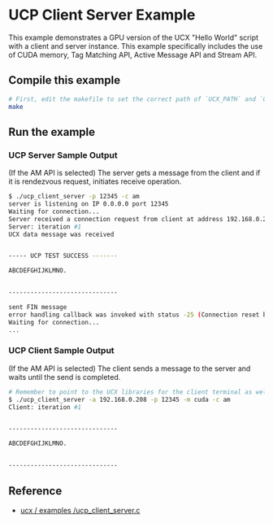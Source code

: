 # UCP Client Server Example

This example demonstrates a GPU version of the UCX "Hello World" script with a client and server instance. This example specifically includes the use of CUDA memory, Tag Matching API, Active Message API and Stream API.

## Compile this example
```bash
# First, edit the makefile to set the correct path of `UCX_PATH` and `CUDA_PATH`
make
```

## Run the example

### UCP Server Sample Output

(If the AM API is selected) The server gets a message from the client and if it is rendezvous request, initiates receive operation.

```bash
$ ./ucp_client_server -p 12345 -c am
server is listening on IP 0.0.0.0 port 12345
Waiting for connection...
Server received a connection request from client at address 192.168.0.211:38490
Server: iteration #1
UCX data message was received


----- UCP TEST SUCCESS -------

ABCDEFGHIJKLMNO.


------------------------------

sent FIN message
error handling callback was invoked with status -25 (Connection reset by remote peer)
Waiting for connection...
...
```

### UCP Client Sample Output

(If the AM API is selected) The client sends a message to the server and waits until the send is completed.

```bash
# Remember to point to the UCX libraries for the client terminal as well!
$ ./ucp_client_server -a 192.168.0.208 -p 12345 -m cuda -c am
Client: iteration #1


------------------------------

ABCDEFGHIJKLMNO.


------------------------------
```

## Reference

- [ucx / examples /ucp_client_server.c](https://github.com/openucx/ucx/blob/master/examples/ucp_client_server.c)

